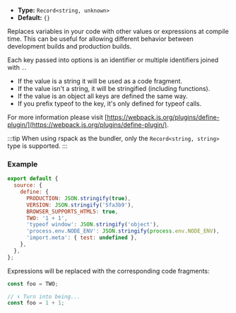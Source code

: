 - **Type:** `Record<string, unknown>`
- **Default:** `{}`

Replaces variables in your code with other values or expressions at compile time. This can be useful for allowing different behavior between development builds and production builds.

Each key passed into options is an identifier or multiple identifiers joined with `.`.

- If the value is a string it will be used as a code fragment.
- If the value isn't a string, it will be stringified (including functions).
- If the value is an object all keys are defined the same way.
- If you prefix typeof to the key, it's only defined for typeof calls.

For more information please visit [https://webpack.js.org/plugins/define-plugin/](https://webpack.js.org/plugins/define-plugin/).

:::tip
When using rspack as the bundler, only the `Record<string, string>` type is supported.
:::

### Example

```js
export default {
  source: {
    define: {
      PRODUCTION: JSON.stringify(true),
      VERSION: JSON.stringify('5fa3b9'),
      BROWSER_SUPPORTS_HTML5: true,
      TWO: '1 + 1',
      'typeof window': JSON.stringify('object'),
      'process.env.NODE_ENV': JSON.stringify(process.env.NODE_ENV),
      'import.meta': { test: undefined },
    },
  },
};
```

Expressions will be replaced with the corresponding code fragments:

```js
const foo = TWO;

// ⬇️ Turn into being...
const foo = 1 + 1;
```
